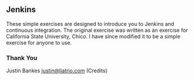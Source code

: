 ## Jenkins
These simple exercises are designed to introduce you to Jenkins and continuous integration. The original exercise 
was written as an exercise for California State University, Chico. I have since modified it to be a simple exercise for
anyone to use.



### Thank You  
Justin Bankes <justin@liatrio.com>  (Credits)
